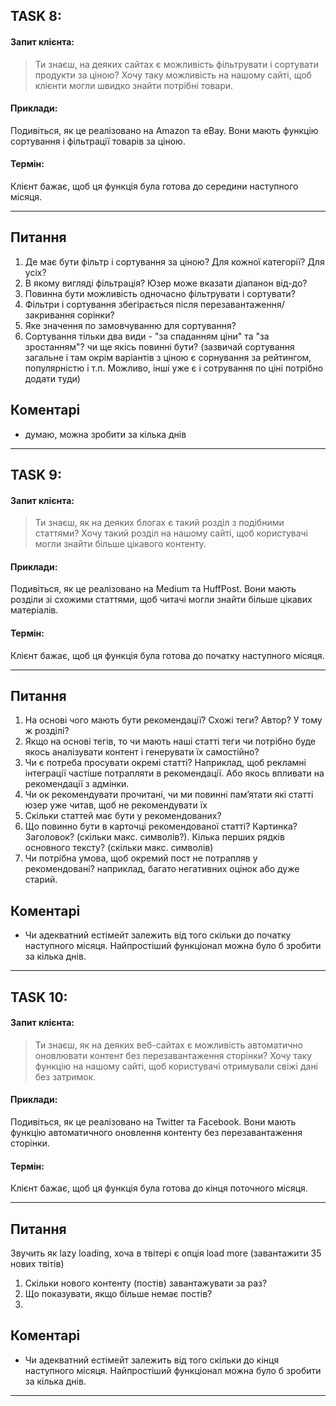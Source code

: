 ## TASK 8:

#### Запит клієнта:

> Ти знаєш, на деяких сайтах є можливість фільтрувати і сортувати продукти за ціною? Хочу таку можливість на нашому сайті, щоб клієнти могли швидко знайти потрібні товари.

#### Приклади:

Подивіться, як це реалізовано на Amazon та eBay. Вони мають функцію сортування і фільтрації товарів за ціною.

#### Термін:

Клієнт бажає, щоб ця функція була готова до середини наступного місяця.

---

## Питання

1. Де має бути фільтр і сортування за ціною? Для кожної категорії? Для усіх?
2. В якому вигляді фільтрація? Юзер може вказати діапанон від-до?
3. Повинна бути можливість одночасно фільтрувати і сортувати?
4. Фільтри і сортування збегірається після перезавантаження/закривання сорінки?
5. Яке значення по замовчуванню для сортування?
6. Сортування тільки два види - "за спаданням ціни" та "за зростанням"? чи ще якісь повинні бути? (зазвичай сортування загальне і там окрім варіантів з ціною є сорнування за рейтингом, популярністю і т.п. Можливо, інші уже є і сотрування по ціні потрібно додати туди)

## Коментарі

- думаю, можна зробити за кілька днів

---

## TASK 9:

#### Запит клієнта:

> Ти знаєш, як на деяких блогах є такий розділ з подібними статтями? Хочу такий розділ на нашому сайті, щоб користувачі могли знайти більше цікавого контенту.

#### Приклади:

Подивіться, як це реалізовано на Medium та HuffPost. Вони мають розділи зі схожими статтями, щоб читачі могли знайти більше цікавих матеріалів.

#### Термін:

Клієнт бажає, щоб ця функція була готова до початку наступного місяця.

---

## Питання

1. На основі чого мають бути рекомендації? Схожі теги? Автор? У тому ж розділі?
2. Якщо на основі тегів, то чи мають наші статті теги чи потрібно буде якось аналізувати контент і генерувати їх самостійно?
3. Чи є потреба просувати окремі статті? Наприклад, щоб рекламні інтеграції частіше потрапляти в рекомендації. Або якось впливати на рекомендації з адмінки.
4. Чи ок рекомендувати прочитані, чи ми повинні памʼятати які статті юзер уже читав, щоб не рекомендувати їх
5. Скільки статтей має бути у рекомендованих?
6. Що повинно бути в карточці рекомендованої статті? Картинка? Заголовок? (скільки макс. символів?). Кілька перших рядків основного тексту? (скільки макс. символів)
7. Чи потрібна умова, щоб окремий пост не потрапляв у рекомендовані? наприклад, багато негативних оцінок або дуже старий.

## Коментарі

- Чи адекватний естімейт залежить від того скільки до початку наступного місяця. Найпростіший функціонал можна було б зробити за кілька днів.

---

## TASK 10:

#### Запит клієнта:

> Ти знаєш, як на деяких веб-сайтах є можливість автоматично оновлювати контент без перезавантаження сторінки? Хочу таку функцію на нашому сайті, щоб користувачі отримували свіжі дані без затримок.

#### Приклади:

Подивіться, як це реалізовано на Twitter та Facebook. Вони мають функцію автоматичного оновлення контенту без перезавантаження сторінки.

#### Термін:

Клієнт бажає, щоб ця функція була готова до кінця поточного місяця.

---

## Питання

Звучить як lazy loading, хоча в твітері є опція load more (завантажити 35 нових твітів)

1. Скільки нового контенту (постів) завантажувати за раз?
2. Що показувати, якщо більше немає постів?
3.

## Коментарі

- Чи адекватний естімейт залежить від того скільки до кінця наступного місяця. Найпростіший функціонал можна було б зробити за кілька днів.

---
